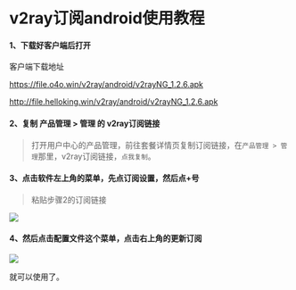 # v2ray订阅android使用教程

#### 1、下载好客户端后打开

客户端下载地址

https://file.o4o.win/v2ray/android/v2rayNG_1.2.6.apk

http://file.helloking.win/v2ray/android/v2rayNG_1.2.6.apk

#### 2、复制 产品管理 > 管理  的 v2ray订阅链接

> 打开用户中心的产品管理，前往套餐详情页复制订阅链接，在`产品管理 > 管理`那里，v2ray订阅链接，`点我复制`。

#### 3、点击软件左上角的菜单，先点订阅设置，然后点+号

> 粘贴步骤2的订阅链接

![](/img/a1.png)

#### 4、然后点击配置文件这个菜单，点击右上角的更新订阅

![](/img/a2.png)

就可以使用了。



